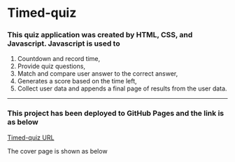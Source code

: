 # Timed-quiz

### This quiz application was created by HTML, CSS, and Javascript. Javascript is used to 

1. Countdown and record time,
2. Provide quiz questions,
3. Match and compare user answer to the correct answer,
4. Generates a score based on the time left,
5. Collect user data and appends a final page of results from the user data. 

---

### This project has been deployed to GitHub Pages and the link is as below

[Timed-quiz URL](https://kittenknight06.github.io/timed-quiz/index.html)

The cover page is shown as below

